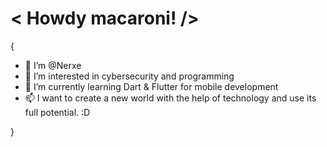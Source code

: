 
# < Howdy macaroni! />

{
- 👋 I’m @Nerxe
- 👀 I’m interested in cybersecurity and programming
- 🌱 I’m currently learning Dart & Flutter for mobile development
- 📫 I want to create a new world with the help of technology and use its full potential. :D
 
 }
<!---
Nerxe/Nerxe is a ✨ special ✨ repository because its `README.md` (this file) appears on your GitHub profile.
You can click the Preview link to take a look at your changes.
--->
